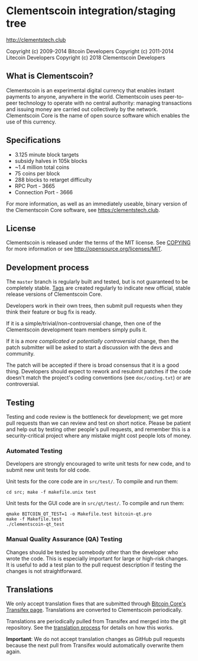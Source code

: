 Clementscoin integration/staging tree
================================

http://clementstech.club

Copyright (c) 2009-2014 Bitcoin Developers
Copyright (c) 2011-2014 Litecoin Developers
Copyright (c) 2018 Clementscoin Developers

What is Clementscoin?
----------------

Clementscoin is an experimental digital currency that enables instant payments to
anyone, anywhere in the world. Clementscoin uses peer-to-peer technology to operate
with no central authority: managing transactions and issuing money are carried
out collectively by the network. Clementscoin Core is the name of open source
software which enables the use of this currency.

Specifications
--------------
 - 3.125 minute block targets
 - subsidy halves in 105k blocks
 - ~1.4 million total coins
 - 75 coins per block
 - 288 blocks to retarget difficulty
 - RPC Port - 3665
 - Connection Port - 3666

For more information, as well as an immediately useable, binary version of
the Clementscoin Core software, see [https:/clementstech.club](https://clementstech.club).

License
-------

Clementscoin is released under the terms of the MIT license. See [COPYING](COPYING) for more
information or see http://opensource.org/licenses/MIT.

Development process
-------------------
The `master` branch is regularly built and tested, but is not guaranteed to be
completely stable. [Tags](https://github.com/yquan162/clementscoin/tags) are created
regularly to indicate new official, stable release versions of Clementscoin Core.

Developers work in their own trees, then submit pull requests when they think
their feature or bug fix is ready.

If it is a simple/trivial/non-controversial change, then one of the Clementscoin
development team members simply pulls it.

If it is a *more complicated or potentially controversial* change, then the patch
submitter will be asked to start a discussion with the devs and community.

The patch will be accepted if there is broad consensus that it is a good thing.
Developers should expect to rework and resubmit patches if the code doesn't
match the project's coding conventions (see `doc/coding.txt`) or are
controversial.

Testing
-------

Testing and code review is the bottleneck for development; we get more pull
requests than we can review and test on short notice. Please be patient and help out by testing
other people's pull requests, and remember this is a security-critical project where any mistake might cost people
lots of money.

### Automated Testing

Developers are strongly encouraged to write unit tests for new code, and to
submit new unit tests for old code.

Unit tests for the core code are in `src/test/`. To compile and run them:

    cd src; make -f makefile.unix test

Unit tests for the GUI code are in `src/qt/test/`. To compile and run them:

    qmake BITCOIN_QT_TEST=1 -o Makefile.test bitcoin-qt.pro
    make -f Makefile.test
    ./clementscoin-qt_test

### Manual Quality Assurance (QA) Testing

Changes should be tested by somebody other than the developer who wrote the
code. This is especially important for large or high-risk changes. It is useful
to add a test plan to the pull request description if testing the changes is
not straightforward.

Translations
------------

We only accept translation fixes that are submitted through [Bitcoin Core's Transifex page](https://www.transifex.com/projects/p/bitcoin/).
Translations are converted to Clementscoin periodically.

Translations are periodically pulled from Transifex and merged into the git repository. See the
[translation process](doc/translation_process.md) for details on how this works.

**Important**: We do not accept translation changes as GitHub pull requests because the next
pull from Transifex would automatically overwrite them again.

